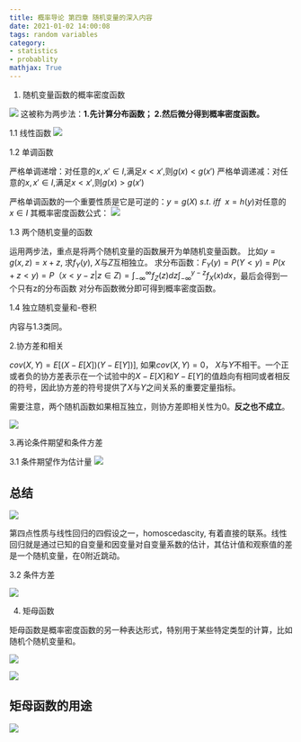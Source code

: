 ```yaml
---
title: 概率导论 第四章 随机变量的深入内容
date: 2021-01-02 14:00:08
tags: random variables
category: 
- statistics
- probablity
mathjax: True
---
```


1. 随机变量函数的概率密度函数

![](https://raw.githubusercontent.com/ydeng11/typora_pics/master/markdown20200221204916-649288.png)
这被称为两步法：**1.先计算分布函数； 2.然后微分得到概率密度函数。**

1.1 线性函数
![](https://raw.githubusercontent.com/ydeng11/typora_pics/master/markdown20200221204930-542050.png)

1.2 单调函数

严格单调递增：对任意的$x,x'\in I$,满足$x < x'$,则$g(x) < g(x')$
严格单调递减：对任意的$x,x'\in I$,满足$x < x'$,则$g(x) > g(x')$

严格单调函数的一个重要性质是它是可逆的：$y=g(X)\ s.t.\ iff\ \ x = h(y)$对任意的$x\in I$
其概率密度函数公式：
![](https://raw.githubusercontent.com/ydeng11/typora_pics/master/markdown20200221204947-960415.png)

1.3 两个随机变量的函数

运用两步法，重点是将两个随机变量的函数展开为单随机变量函数。
比如$y = g(x, z) = x+z$, 求$f_Y(y)$, $X$与$Z$互相独立。
求分布函数：$F_Y(y) = P(Y < y) = P(x+z < y) = P（x < y - z | z\in Z) = \int_{-\infty}^{\infty}f_Z(z)dz\int_{-\infty}^{y-z}f_X(x)dx$，最后会得到一个只有z的分布函数
对分布函数微分即可得到概率密度函数。

1.4 独立随机变量和-卷积

内容与1.3类同。

2.协方差和相关

$cov(X,Y) = E[(X-E[X])(Y-E[Y])]$, 如果$cov(X,Y) = 0$， $X$与$Y$不相干。一个正或者负的协方差表示在一个试验中的$X-E[X]$和$Y-E[Y]$的值趋向有相同或者相反的符号，因此协方差的符号提供了$X$与$Y$之间关系的重要定量指标。

需要注意，两个随机函数如果相互独立，则协方差即相关性为0。**反之也不成立**。

![](https://raw.githubusercontent.com/ydeng11/typora_pics/master/markdown20200221205004-150599.png)

3.再论条件期望和条件方差

3.1 条件期望作为估计量
![](https://raw.githubusercontent.com/ydeng11/typora_pics/master/markdown20200221205018-107632.png)

## 总结

![](https://raw.githubusercontent.com/ydeng11/typora_pics/master/markdown20200221205033-9991.png)

第四点性质与线性回归的四假设之一，homoscedascity, 有着直接的联系。线性回归就是通过已知的自变量和因变量对自变量系数的估计，其估计值和观察值的差是一个随机变量，在0附近跳动。

3.2 条件方差

![](https://raw.githubusercontent.com/ydeng11/typora_pics/master/markdown20200221205055-548654.png)

4. 矩母函数

矩母函数是概率密度函数的另一种表达形式，特别用于某些特定类型的计算，比如随机个随机变量和。

![](https://raw.githubusercontent.com/ydeng11/typora_pics/master/markdown20200221205110-911425.png)

![](https://raw.githubusercontent.com/ydeng11/typora_pics/master/markdown20200221205124-657415.png)

## 矩母函数的用途

![](https://raw.githubusercontent.com/ydeng11/typora_pics/master/markdown20200221205138-173531.png)